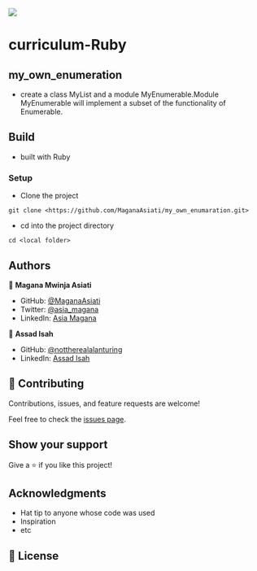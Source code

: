 ![](https://img.shields.io/badge/Microverse-blueviolet)

# curriculum-Ruby

## my_own_enumeration

- create a class MyList and a module MyEnumerable.Module MyEnumerable will implement a subset of the functionality of Enumerable.



## Build

- built with Ruby
### Setup

- Clone the project
```terminal
git clone <https://github.com/MaganaAsiati/my_own_enumaration.git>
```

- cd into the project directory
```terminal
cd <local folder>
```
## Authors

👤 **Magana Mwinja Asiati**

- GitHub: [@MaganaAsiati ](https://github.com/MaganaAsiati)
- Twitter: [@asia_magana](https://twitter.com/asia_magana)
- LinkedIn: [Asia Magana](https://www.linkedin.com/in/asia-magana-60b451200/)

👤 **Assad Isah**

- GitHub: [@nottherealalanturing](https://github.com/nottherealalanturing)
- LinkedIn: [Assad Isah](https://www.linkedin.com/in/assadisah/)

## 🤝 Contributing

Contributions, issues, and feature requests are welcome!

Feel free to check the [issues page](../../issues/).

## Show your support

Give a ⭐️ if you like this project!

## Acknowledgments

- Hat tip to anyone whose code was used
- Inspiration
- etc

## 📝 License

